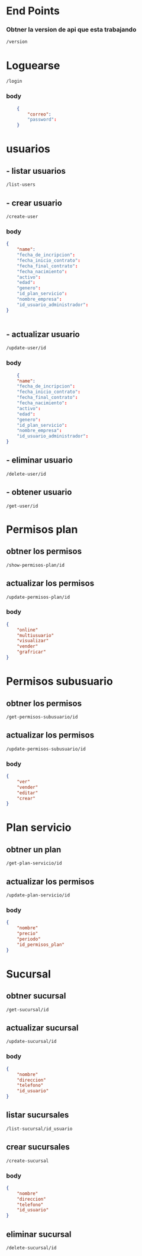 # End Points

### Obtner la version de api que esta trabajando
``/version``

# Loguearse
``/login``
  
### body
```json
    {
        "correo":
        "password":
    }
```
  
# usuarios

## - listar usuarios
``/list-users``

## - crear usuario
``/create-user``
### body
```json
{
    "name":
    "fecha_de_incripcion":
    "fecha_inicio_contrato": 
    "fecha_final_contrato":
    "fecha_nacimiento": 
    "activo":
    "edad": 
    "genero":
    "id_plan_servicio": 
    "nombre_empresa":
    "id_usuario_administrador": 
}
    
```
## - actualizar usuario

``/update-user/id``
### body
```json
    {
    "name":
    "fecha_de_incripcion":
    "fecha_inicio_contrato":
    "fecha_final_contrato":
    "fecha_nacimiento":
    "activo":
    "edad":
    "genero":
    "id_plan_servicio":
    "nombre_empresa":
    "id_usuario_administrador":
}

```
## - eliminar usuario
``/delete-user/id``

## - obtener usuario
``/get-user/id``

# Permisos plan

## obtner los permisos
``/show-permisos-plan/id``

## actualizar los permisos
``/update-permisos-plan/id``
### body
```json
{
    "online"
    "multiusuario"
    "visualizar"
    "vender"
    "grafricar"
}

```

# Permisos subusuario
## obtner los permisos
``/get-permisos-subusuario/id``

## actualizar los permisos
``/update-permisos-subusuario/id``
### body
```json
{
    "ver"
    "vender"
    "editar"
    "crear"
}
```

# Plan servicio
## obtner un plan
``/get-plan-servicio/id``

## actualizar los permisos
``/update-plan-servicio/id``
### body
```json
{
    "nombre"
    "precio"
    "periodo"
    "id_permisos_plan"
}
```

# Sucursal
## obtner sucursal
``/get-sucursal/id``


## actualizar sucursal
``/update-sucursal/id``
### body
```json
{
    "nombre"
    "direccion"
    "telefono"
    "id_usuario"
}
```

## listar sucursales
``/list-sucursal/id_usuario``


## crear sucursales
``/create-sucursal``
### body
```json
{
    "nombre"
    "direccion"
    "telefono"
    "id_usuario"
}
```

## eliminar sucursal
``/delete-sucursal/id``




